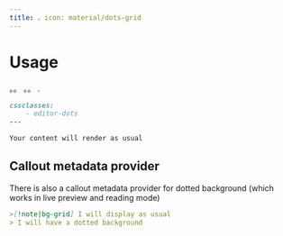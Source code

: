 ```yaml
---
title: 。icon: material/dots-grid
---
```


# Usage

。。 。。
.

```md
cssclasses:
    - editor-dots
---

Your content will render as usual
```

## Callout metadata provider

There is also a callout metadata provider for dotted background (which works in
live preview and reading mode)

```md
>[!note|bg-grid] I will display as usual
> I will have a dotted background
```

